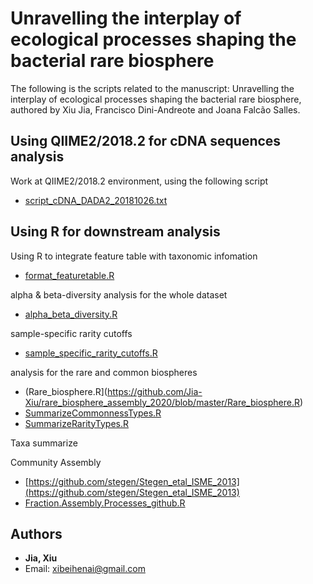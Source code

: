 # Unravelling the interplay of ecological processes shaping the bacterial rare biosphere
The following is the scripts related to the manuscript: Unravelling the interplay of ecological processes shaping the bacterial rare biosphere, authored by Xiu Jia, Francisco Dini-Andreote and Joana Falcão Salles.

## Using QIIME2/2018.2 for cDNA sequences analysis
Work at QIIME2/2018.2 environment, using the following script
* [script_cDNA_DADA2_20181026.txt](https://github.com/Jia-Xiu/rare_biosphere_assembly_2020/blob/master/script_cDNA_DADA2_20181026.txt)
	 
## Using R for downstream analysis 

Using R to integrate feature table with taxonomic infomation
* [format_featuretable.R](https://github.com/Jia-Xiu/rare_biosphere_assembly_2020/blob/master/format_featuretable.R)

alpha & beta-diversity analysis for the whole dataset
* [alpha_beta_diversity.R](https://github.com/Jia-Xiu/rare_biosphere_assembly_2020/blob/master/alpha_beta_diversity_github.R)

sample-specific rarity cutoffs
* [sample_specific_rarity_cutoffs.R](https://github.com/Jia-Xiu/rare_biosphere_assembly_2020/blob/master/sample_specific_rarity_cutoffs.R)

analysis for the rare and common biospheres
* (Rare_biosphere.R](https://github.com/Jia-Xiu/rare_biosphere_assembly_2020/blob/master/Rare_biosphere.R)
* [SummarizeCommonnessTypes.R](https://github.com/Jia-Xiu/rare_biosphere_assembly_2020/blob/master/SummarizeCommonnessTypes.R)
* [SummarizeRarityTypes.R](https://github.com/Jia-Xiu/rare_biosphere_assembly_2020/blob/master/SummarizeRarityTypes.R)

Taxa summarize

Community Assembly
* [https://github.com/stegen/Stegen_etal_ISME_2013](https://github.com/stegen/Stegen_etal_ISME_2013)
* [Fraction.Assembly.Processes_github.R](https://github.com/Jia-Xiu/rare_biosphere_assembly_2020/blob/master/Fraction.Assembly.Processes.R)


## Authors
* **Jia, Xiu** 
* Email: xibeihenai@gmail.com
